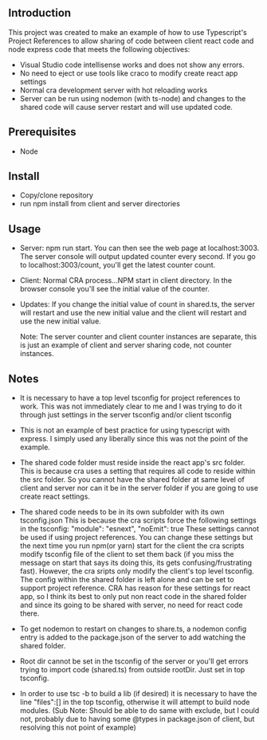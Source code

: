 ## Introduction

This project was created to make an example of how to use Typescript's Project References to allow sharing of code between client react code and node express code that meets the following objectives:

- Visual Studio code intellisense works and does not show any errors.
- No need to eject or use tools like craco to modify create react app settings
- Normal cra development server with hot reloading works
- Server can be run using nodemon (with ts-node) and changes to the shared code will cause server restart and will use updated code.

## Prerequisites

- Node

## Install

- Copy/clone repository
- run npm install from client and server directories

## Usage

- Server:
  npm run start. You can then see the web page at localhost:3003. The server console will output updated counter every second. If you go to localhost:3003/count, you'll get the latest counter count.
- Client: Normal CRA process...NPM start in client directory. In the browser console you'll see the initial value of the counter.

- Updates: If you change the initial value of count in shared.ts, the server will restart and use the new initial value and the client will restart and use the new initial value.

  Note: The server counter and client counter instances are separate, this is just an example of client and server sharing code, not counter instances.

## Notes

- It is necessary to have a top level tsconfig for project references to work. This was not immediately clear to me and I was trying to do it through just settings in the server tsconfig and/or client tsconfig

- This is not an example of best practice for using typescript with express. I simply used any liberally since this was not the point of the example.

- The shared code folder must reside inside the react app's src folder. This is because cra uses a setting that requires all code to reside within the src folder. So you cannot have the shared folder at same level of client and server nor can it be in the server folder if you are going to use create react settings.

- The shared code needs to be in its own subfolder with its own tsconfig.json This is because the cra scripts force the following settings in the tsconfig:
  "module": "esnext",
  "noEmit": true
  These settings cannot be used if using project references. You can change these settings but the next time you run npm(or yarn) start for the client the cra scripts modify tsconfig file of the client to set them back (if you miss the message on start that says its doing this, its gets confusing/frustrating fast). However, the cra sripts only modify the client's top level tsconfig. The config within the shared folder is left alone and can be set to support project reference. CRA has reason for these settings for react app, so I think its best to only put non react code in the shared folder and since its going to be shared with server, no need for react code there.

- To get nodemon to restart on changes to share.ts, a nodemon config entry is added to the package.json of the server to add watching the shared folder.

- Root dir cannot be set in the tsconfig of the server or you'll get errors trying to import code (shared.ts) from outside rootDir. Just set in top tsconfig.

- In order to use tsc -b to build a lib (if desired) it is necessary to have the line "files":[] in the top tsconfig, otherwise it will attempt to build node modules. (Sub Note: Should be able to do same with exclude, but I could not, probably due to having some @types in package.json of client, but resolving this not point of example)
